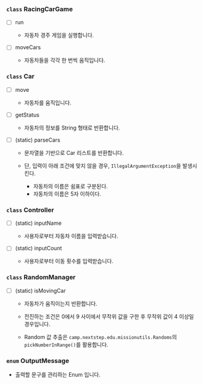 ### `class` RacingCarGame
  -  [ ] run

    - 자동차 경주 게임을 실행합니다.

  - [ ] moveCars

    - 자동차들을 각각 한 번씩 움직입니다.

### `class` Car
  - [ ] move

    - 자동차를 움직입니다.

  - [ ] getStatus

    - 자동차의 정보를 String 형태로 반환합니다.

  - [ ] (static) parseCars

    - 문자열을 기반으로 Car 리스트를 반환합니다.

    - 단, 입력이 아래 조건에 맞지 않을 경우, `IllegalArgumentException`을 발생시킨다.

      - 자동차의 이름은 쉼표로 구분된다.
      - 자동차의 이름은 5자 이하이다.

### `class` Controller
  - [ ] (static) inputName

    - 사용자로부터 자동차 이름을 입력받습니다.

  - [ ] (static) inputCount

    - 사용자로부터 이동 횟수를 입력받습니다.

### `class` RandomManager
  - [ ] (static) isMovingCar

    - 자동차가 움직이는지 반환합니다.

    - 전진하는 조건은 0에서 9 사이에서 무작위 값을 구한 후 무작위 값이 4 이상일 경우입니다.

    - Random 값 추출은 `camp.nextstep.edu.missionutils.Randoms`의 `pickNumberInRange()`를 활용합니다.

### `enum` OutputMessage

  - 출력할 문구를 관리하는 Enum 입니다.